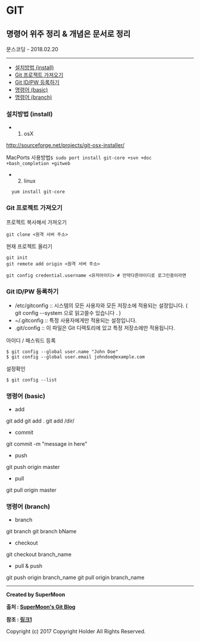 GIT
===

명령어 위주 정리 & 개념은 문서로 정리
-------------------------------------

<div class="pull-right"> 문스코딩 - 2018.02.20 </div>

---

<!-- @import "[TOC]" {cmd="toc" depthFrom=1 depthTo=6 orderedList=false} -->

<!-- code_chunk_output -->

-	[설치방법 (install)](#설치방법-install)
-	[Git 프로젝트 가져오기](#git-프로젝트-가져오기)
-	[Git ID/PW 등록하기](#git-idpw-등록하기)
-	[명령어 (basic)](#명령어-basic)
-	[명령어 (branch)](#명령어-branch)

<!-- /code_chunk_output -->

### 설치방법 (install)

-	01. osX

http://sourceforge.net/projects/git-osx-installer/

MacPorts 사용방법`
$ sudo port install git-core +svn +doc +bash_completion +gitweb
`

-	02. linux

```
  yum install git-core
```

### Git 프로젝트 가져오기

프로젝트 복사해서 가져오기

```
git clone <원격 서버 주소>
```

현재 프로젝트 올리기

```
git init
git remote add origin <원격 서버 주소>

git config credential.username <유저아이디> # 만약다른아이디로 로그인증이라면
```

### Git ID/PW 등록하기

-	/etc/gitconfig :: 시스템의 모든 사용자와 모든 저장소에 적용되는 설정입니다. ( git config --system 으로 읽고쓸수 있습니다 . )
-	~/.gitconfig :: 특정 사용자에게만 적용되는 설정입니다.
-	.git/config :: 이 파일은 Git 디렉토리에 있고 특정 저장소에만 적용됩니다.

아이디 / 패스워드 등록

```
$ git config --global user.name "John Doe"
$ git config --global user.email johndoe@example.com
```

설정확인

```
$ git config --list
```

### 명령어 (basic)

-	add

git add git add . git add /dir/

-	commit

git commit -m "message in here"

-	push

git push origin master

-	pull

git pull origin master

### 명령어 (branch)

-	branch

git branch git branch bName

-	checkout

git checkout branch_name

-	pull & push

git push origin branch_name git pull origin branch_name

---

**Created by SuperMoon**

**출처 : [SuperMoon's Git Blog](https://github.com/jm921106)**

**참조 : [링크1]()**

Copyright (c) 2017 Copyright Holder All Rights Reserved.
